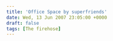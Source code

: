 ```yaml
---
title: 'Office Space by superfriends'
date: Wed, 13 Jun 2007 23:05:00 +0000
draft: false
tags: [The firehose]
---
```


